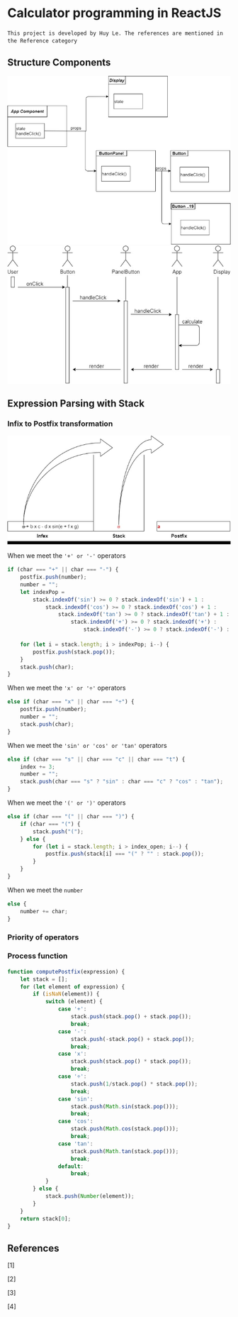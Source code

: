 # Calculator programming in ReactJS

`This project is developed by Huy Le. The references are mentioned in the Reference category`

## Structure Components
<img src="img/calculator_reactjs-components.jpg" >
<br>
<img src="img/calculator_reactjs-sequence-diagram.jpg" >


## Expression Parsing with Stack

### Infix to Postfix transformation

![Alt Text](https://raw.githubusercontent.com/hnbandomachi/calculator/main/img/Infix2PostfixGif.gif)

When we meet the `'+' or '-'` operators
```javascript
if (char === "+" || char === "-") {
    postfix.push(number);
    number = "";
    let indexPop =
        stack.indexOf('sin') >= 0 ? stack.indexOf('sin') + 1 :
            stack.indexOf('cos') >= 0 ? stack.indexOf('cos') + 1 :
                stack.indexOf('tan') >= 0 ? stack.indexOf('tan') + 1 :
                    stack.indexOf('+') >= 0 ? stack.indexOf('+') :
                        stack.indexOf('-') >= 0 ? stack.indexOf('-') : stack.length;

    for (let i = stack.length; i > indexPop; i--) {
        postfix.push(stack.pop());
    }
    stack.push(char);
}
```

When we meet the `'x' or '÷'` operators
```javascript
else if (char === "x" || char === "÷") {
    postfix.push(number);
    number = "";
    stack.push(char);
}
```

When we meet the `'sin' or 'cos' or 'tan'` operators
```javascript
else if (char === "s" || char === "c" || char === "t") {
    index += 3;
    number = "";
    stack.push(char === "s" ? "sin" : char === "c" ? "cos" : "tan");
}
```

When we meet the `'(' or ')'` operators
```javascript
else if (char === "(" || char === ")") {
    if (char === "(") {
        stack.push("(");
    } else {
        for (let i = stack.length; i > index_open; i--) {
            postfix.push(stack[i] === "(" ? "" : stack.pop());
        }
    }
}
```

When we meet the `number`
```javascript
else {
    number += char;
}
```

### Priority of operators

### Process function
```javascript
function computePostfix(expression) {
    let stack = [];
    for (let element of expression) {
        if (isNaN(element)) {
            switch (element) {
                case '+':
                    stack.push(stack.pop() + stack.pop());
                    break;
                case '-':
                    stack.push(-stack.pop() + stack.pop());
                    break;
                case 'x':
                    stack.push(stack.pop() * stack.pop());
                    break;
                case '÷':
                    stack.push(1/stack.pop() * stack.pop());
                    break;
                case 'sin':
                    stack.push(Math.sin(stack.pop()));
                    break;
                case 'cos':
                    stack.push(Math.cos(stack.pop()));
                    break;
                case 'tan':
                    stack.push(Math.tan(stack.pop()));
                    break;
                default:
                    break;
            }
        } else {
            stack.push(Number(element));
        }
    }
    return stack[0];
}
```
## References
[1]

[2]

[3]

[4]

